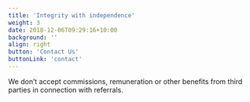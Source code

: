 ```yaml
---
title: 'Integrity with independence'
weight: 3
date: 2018-12-06T09:29:16+10:00
background: ''
align: right
button: 'Contact Us'
buttonLink: 'contact'
---
```


We don’t accept commissions, remuneration or other benefits from third parties in connection with referrals.
